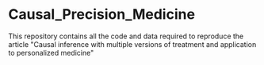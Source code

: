 # Causal_Precision_Medicine
This repository contains all the code and data required to reproduce the article "Causal inference with multiple versions of treatment and application to personalized medicine"

